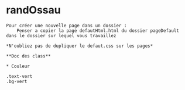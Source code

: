 # randOssau
    Pour créer une nouvelle page dans un dossier :
        Penser a copier la page defautHtml.html du dossier pageDefault dans le dossier sur lequel vous travaillez

    *N'oubliez pas de dupliquer le defaut.css sur les pages*

    **Doc des class**

    * Couleur  

    .text-vert
    .bg-vert 

    